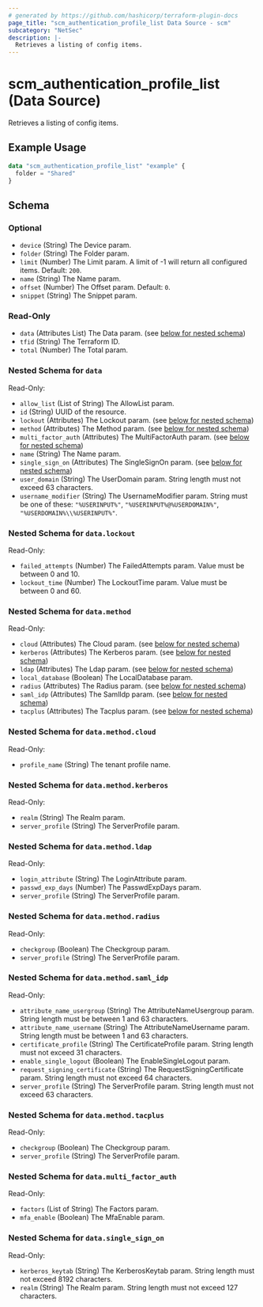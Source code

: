 ```yaml
---
# generated by https://github.com/hashicorp/terraform-plugin-docs
page_title: "scm_authentication_profile_list Data Source - scm"
subcategory: "NetSec"
description: |-
  Retrieves a listing of config items.
---
```


# scm_authentication_profile_list (Data Source)

Retrieves a listing of config items.

## Example Usage

```terraform
data "scm_authentication_profile_list" "example" {
  folder = "Shared"
}
```

<!-- schema generated by tfplugindocs -->
## Schema

### Optional

- `device` (String) The Device param.
- `folder` (String) The Folder param.
- `limit` (Number) The Limit param. A limit of -1 will return all configured items. Default: `200`.
- `name` (String) The Name param.
- `offset` (Number) The Offset param. Default: `0`.
- `snippet` (String) The Snippet param.

### Read-Only

- `data` (Attributes List) The Data param. (see [below for nested schema](#nestedatt--data))
- `tfid` (String) The Terraform ID.
- `total` (Number) The Total param.

<a id="nestedatt--data"></a>
### Nested Schema for `data`

Read-Only:

- `allow_list` (List of String) The AllowList param.
- `id` (String) UUID of the resource.
- `lockout` (Attributes) The Lockout param. (see [below for nested schema](#nestedatt--data--lockout))
- `method` (Attributes) The Method param. (see [below for nested schema](#nestedatt--data--method))
- `multi_factor_auth` (Attributes) The MultiFactorAuth param. (see [below for nested schema](#nestedatt--data--multi_factor_auth))
- `name` (String) The Name param.
- `single_sign_on` (Attributes) The SingleSignOn param. (see [below for nested schema](#nestedatt--data--single_sign_on))
- `user_domain` (String) The UserDomain param. String length must not exceed 63 characters.
- `username_modifier` (String) The UsernameModifier param. String must be one of these: `"%USERINPUT%"`, `"%USERINPUT%@%USERDOMAIN%"`, `"%USERDOMAIN%\\%USERINPUT%"`.

<a id="nestedatt--data--lockout"></a>
### Nested Schema for `data.lockout`

Read-Only:

- `failed_attempts` (Number) The FailedAttempts param. Value must be between 0 and 10.
- `lockout_time` (Number) The LockoutTime param. Value must be between 0 and 60.


<a id="nestedatt--data--method"></a>
### Nested Schema for `data.method`

Read-Only:

- `cloud` (Attributes) The Cloud param. (see [below for nested schema](#nestedatt--data--method--cloud))
- `kerberos` (Attributes) The Kerberos param. (see [below for nested schema](#nestedatt--data--method--kerberos))
- `ldap` (Attributes) The Ldap param. (see [below for nested schema](#nestedatt--data--method--ldap))
- `local_database` (Boolean) The LocalDatabase param.
- `radius` (Attributes) The Radius param. (see [below for nested schema](#nestedatt--data--method--radius))
- `saml_idp` (Attributes) The SamlIdp param. (see [below for nested schema](#nestedatt--data--method--saml_idp))
- `tacplus` (Attributes) The Tacplus param. (see [below for nested schema](#nestedatt--data--method--tacplus))

<a id="nestedatt--data--method--cloud"></a>
### Nested Schema for `data.method.cloud`

Read-Only:

- `profile_name` (String) The tenant profile name.


<a id="nestedatt--data--method--kerberos"></a>
### Nested Schema for `data.method.kerberos`

Read-Only:

- `realm` (String) The Realm param.
- `server_profile` (String) The ServerProfile param.


<a id="nestedatt--data--method--ldap"></a>
### Nested Schema for `data.method.ldap`

Read-Only:

- `login_attribute` (String) The LoginAttribute param.
- `passwd_exp_days` (Number) The PasswdExpDays param.
- `server_profile` (String) The ServerProfile param.


<a id="nestedatt--data--method--radius"></a>
### Nested Schema for `data.method.radius`

Read-Only:

- `checkgroup` (Boolean) The Checkgroup param.
- `server_profile` (String) The ServerProfile param.


<a id="nestedatt--data--method--saml_idp"></a>
### Nested Schema for `data.method.saml_idp`

Read-Only:

- `attribute_name_usergroup` (String) The AttributeNameUsergroup param. String length must be between 1 and 63 characters.
- `attribute_name_username` (String) The AttributeNameUsername param. String length must be between 1 and 63 characters.
- `certificate_profile` (String) The CertificateProfile param. String length must not exceed 31 characters.
- `enable_single_logout` (Boolean) The EnableSingleLogout param.
- `request_signing_certificate` (String) The RequestSigningCertificate param. String length must not exceed 64 characters.
- `server_profile` (String) The ServerProfile param. String length must not exceed 63 characters.


<a id="nestedatt--data--method--tacplus"></a>
### Nested Schema for `data.method.tacplus`

Read-Only:

- `checkgroup` (Boolean) The Checkgroup param.
- `server_profile` (String) The ServerProfile param.



<a id="nestedatt--data--multi_factor_auth"></a>
### Nested Schema for `data.multi_factor_auth`

Read-Only:

- `factors` (List of String) The Factors param.
- `mfa_enable` (Boolean) The MfaEnable param.


<a id="nestedatt--data--single_sign_on"></a>
### Nested Schema for `data.single_sign_on`

Read-Only:

- `kerberos_keytab` (String) The KerberosKeytab param. String length must not exceed 8192 characters.
- `realm` (String) The Realm param. String length must not exceed 127 characters.
